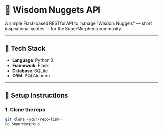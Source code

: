 # 🧠 Wisdom Nuggets API

A simple Flask-based RESTful API to manage "Wisdom Nuggets" — short inspirational quotes — for the SuperMorpheus community.

---

## 📌 Tech Stack

- **Language**: Python 3
- **Framework**: Flask
- **Database**: SQLite
- **ORM**: SQLAlchemy

---

## 🚀 Setup Instructions

### 1. Clone the repo

```bash
git clone <your-repo-link>
cd SuperMorpheus
